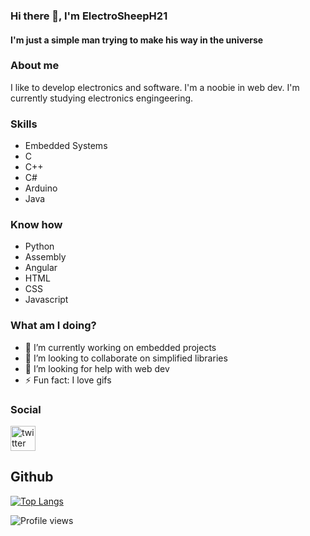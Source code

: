 ### Hi there 👋, I'm ElectroSheepH21
#### I'm just a simple man trying to make his way in the universe

### About me
I like to develop electronics and software. I'm a noobie in web dev. I'm currently studying electronics engingeering.

### Skills
- Embedded Systems
- C
- C++
- C#
- Arduino
- Java
### Know how
- Python
- Assembly
- Angular
- HTML
- CSS
- Javascript

### What am I doing?
- 🔭 I’m currently working on embedded projects
- 👯 I’m looking to collaborate on simplified libraries 
- 🤔 I’m looking for help with web dev 
- ⚡ Fun fact: I love gifs

### Social
[<img src='https://cdn.jsdelivr.net/npm/simple-icons@3.0.1/icons/twitter.svg' alt='twitter' height='40'>](https://twitter.com/ElectroSheepH21)

## Github
[![Top Langs](https://github-readme-stats.vercel.app/api/top-langs/?username=ElectroSheepH21)](https://github.com/anuraghazra/github-readme-stats)

![Profile views](https://gpvc.arturio.dev/ElectroSheepH21)  
